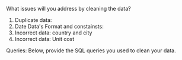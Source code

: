 What issues will you address by cleaning the data?
1. Duplicate data:
2. Date Data's Format and constainsts:
3. Incorrect data: country and city 
4. Incorrect data: Unit cost 




Queries:
Below, provide the SQL queries you used to clean your data.

